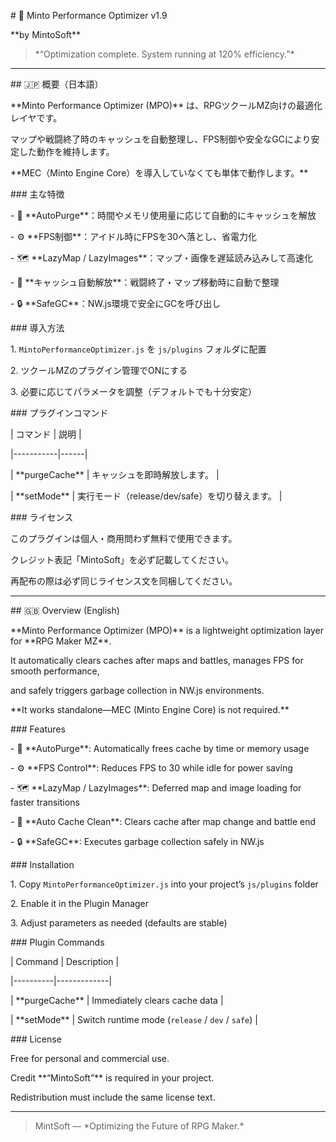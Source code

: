 \# 🌿 Minto Performance Optimizer v1.9  

\*\*by MintoSoft\*\*



> \*“Optimization complete. System running at 120% efficiency.”\*



---



\## 🇯🇵 概要（日本語）

\*\*Minto Performance Optimizer (MPO)\*\* は、RPGツクールMZ向けの最適化レイヤです。  

マップや戦闘終了時のキャッシュを自動整理し、FPS制御や安全なGCにより安定した動作を維持します。  

\*\*MEC（Minto Engine Core）を導入していなくても単体で動作します。\*\*



\### 主な特徴

\- 💫 \*\*AutoPurge\*\*：時間やメモリ使用量に応じて自動的にキャッシュを解放  

\- ⚙️ \*\*FPS制御\*\*：アイドル時にFPSを30へ落とし、省電力化  

\- 🗺️ \*\*LazyMap / LazyImages\*\*：マップ・画像を遅延読み込みして高速化  

\- 🧹 \*\*キャッシュ自動解放\*\*：戦闘終了・マップ移動時に自動で整理  

\- 🔒 \*\*SafeGC\*\*：NW.js環境で安全にGCを呼び出し  



\### 導入方法

1\. `MintoPerformanceOptimizer.js` を `js/plugins` フォルダに配置  

2\. ツクールMZのプラグイン管理でONにする  

3\. 必要に応じてパラメータを調整（デフォルトでも十分安定）



\### プラグインコマンド

| コマンド | 説明 |

|-----------|------|

| \*\*purgeCache\*\* | キャッシュを即時解放します。 |

| \*\*setMode\*\* | 実行モード（release/dev/safe）を切り替えます。 |



\### ライセンス

このプラグインは個人・商用問わず無料で使用できます。  

クレジット表記「MintoSoft」を必ず記載してください。  

再配布の際は必ず同じライセンス文を同梱してください。



---



\## 🇬🇧 Overview (English)

\*\*Minto Performance Optimizer (MPO)\*\* is a lightweight optimization layer for \*\*RPG Maker MZ\*\*.  

It automatically clears caches after maps and battles, manages FPS for smooth performance,  

and safely triggers garbage collection in NW.js environments.  

\*\*It works standalone—MEC (Minto Engine Core) is not required.\*\*



\### Features

\- 💫 \*\*AutoPurge\*\*: Automatically frees cache by time or memory usage  

\- ⚙️ \*\*FPS Control\*\*: Reduces FPS to 30 while idle for power saving  

\- 🗺️ \*\*LazyMap / LazyImages\*\*: Deferred map and image loading for faster transitions  

\- 🧹 \*\*Auto Cache Clean\*\*: Clears cache after map change and battle end  

\- 🔒 \*\*SafeGC\*\*: Executes garbage collection safely in NW.js  



\### Installation

1\. Copy `MintoPerformanceOptimizer.js` into your project’s `js/plugins` folder  

2\. Enable it in the Plugin Manager  

3\. Adjust parameters as needed (defaults are stable)



\### Plugin Commands

| Command | Description |

|----------|-------------|

| \*\*purgeCache\*\* | Immediately clears cache data |

| \*\*setMode\*\* | Switch runtime mode (`release` / `dev` / `safe`) |



\### License

Free for personal and commercial use.  

Credit \*\*“MintoSoft”\*\* is required in your project.  

Redistribution must include the same license text.



---



> MintSoft — \*Optimizing the Future of RPG Maker.\*



